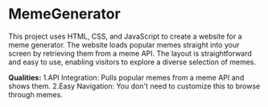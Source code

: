 # MemeGenerator


This project uses HTML, CSS, and JavaScript to create a website for a meme generator. The website loads popular memes straight into your screen by retrieving them from a meme API. The layout is straightforward and easy to use, enabling visitors to explore a diverse selection of memes.

**Qualities:**
1.API Integration: Pulls popular memes from a meme API and shows them.
2.Easy Navigation: You don't need to customize this to browse through memes.
